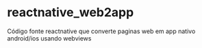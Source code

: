 # reactnative_web2app
Código fonte reactnative que converte paginas web em app nativo android/ios usando webviews
